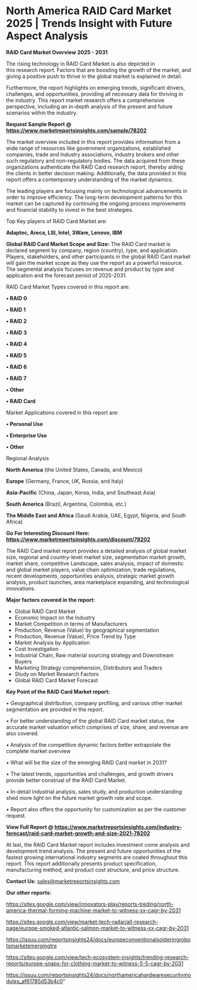 # North America RAID Card Market 2025 | Trends Insight with Future Aspect Analysis

<Strong> RAID Card Market Overview 2025 - 2031</strong>

The rising technology in RAID Card Market is also depicted in this research report. Factors that are boosting the growth of the market, and giving a positive push to thrive in the global market is explained in detail.

Furthermore, the report highlights on emerging trends, significant drivers, challenges, and opportunities, providing all necessary data for thriving in the industry. This report market research offers a comprehensive perspective, including an in-depth analysis of the present and future scenarios within the industry.

<strong>Request Sample Report @ <a href=https://www.marketreportsinsights.com/sample/78202>https://www.marketreportsinsights.com/sample/78202</a></strong>

The market overview included in this report provides information from a wide range of resources like government organizations, established companies, trade and industry associations, industry brokers and other such regulatory and non-regulatory bodies. The data acquired from these organizations authenticate the RAID Card research report, thereby aiding the clients in better decision making. Additionally, the data provided in this report offers a contemporary understanding of the market dynamics.

The leading players are focusing mainly on technological advancements in order to improve efficiency. The long-term development patterns for this market can be captured by continuing the ongoing process improvements and financial stability to invest in the best strategies.

Top Key players of RAID Card Market are:

<strong>Adaptec, Areca, LSl, Intel, 3Ware, Lenovo, IBM</strong>

<strong><b>Global RAID Card Market Scope and Size:</b></strong>
The RAID Card market is declared segment by company, region (country), type, and application. Players, stakeholders, and other participants in the global RAID Card market will gain the market scope as they use the report as a powerful resource. The segmental analysis focuses on revenue and product by type and application and the forecast period of 2025-2031.

RAID Card Market Types covered in this report are:

<strong>• RAID 0

• RAID 1

• RAID 2

• RAID 3

• RAID 4

• RAID 5

• RAID 6

• RAID 7

• Other

• RAID Card</strong>

Market Applications covered in this report are:

<strong>• Personal Use

• Enterprise Use

• Other</strong> 

Regional Analysis

<strong>North America</strong> (the United States, Canada, and Mexico)

<strong>Europe</strong> (Germany, France, UK, Russia, and Italy)

<strong>Asia-Pacific</strong> (China, Japan, Korea, India, and Southeast Asia)

<strong>South America</strong> (Brazil, Argentina, Colombia, etc.)

<strong>The Middle East and Africa</strong> (Saudi Arabia, UAE, Egypt, Nigeria, and South Africa)

<strong>Go For Interesting Discount Here: <a href=https://www.marketreportsinsights.com/discount/78202>https://www.marketreportsinsights.com/discount/78202</a></strong>

The RAID Card market report provides a detailed analysis of global market size, regional and country-level market size, segmentation market growth, market share, competitive Landscape, sales analysis, impact of domestic and global market players, value chain optimization, trade regulations, recent developments, opportunities analysis, strategic market growth analysis, product launches, area marketplace expanding, and technological innovations.

<strong><b>Major factors covered in the report:</b></strong>
<ul>
  <li>Global RAID Card Market </li>
  <li>Economic Impact on the Industry</li>
  <li>Market Competition in terms of Manufacturers</li>
  <li>Production, Revenue (Value) by geographical segmentation</li>
  <li>Production, Revenue (Value), Price Trend by Type</li>
  <li>Market Analysis by Application</li>
  <li>Cost Investigation</li>
  <li>Industrial Chain, Raw material sourcing strategy and Downstream Buyers</li>
  <li>Marketing Strategy comprehension, Distributors and Traders</li>
  <li>Study on Market Research Factors</li>
  <li>Global RAID Card Market Forecast</li>
</ul>

<strong><b>Key Point of the RAID Card Market report:</b></strong>

• Geographical distribution, company profiling, and various other market segmentation are provided in the report.

• For better understanding of the global RAID Card market status, the accurate market valuation which comprises of size, share, and revenue are also covered.

• Analysis of the competitive dynamic factors better extrapolate the complete market overview

• What will be the size of the emerging RAID Card market in 2031?

• The latest trends, opportunities and challenges, and growth drivers provide better construal of the RAID Card Market.

• In-detail industrial analysis, sales study, and production understanding shed more light on the future market growth rate and scope.

• Report also offers the opportunity for customization as per the customer request.

<strong><b>View Full Report @ <a href=https://www.marketreportsinsights.com/industry-forecast/raid-card-market-growth-and-size-2021-78202>https://www.marketreportsinsights.com/industry-forecast/raid-card-market-growth-and-size-2021-78202</a></b></strong>


At last, the RAID Card Market report includes investment come analysis and development trend analysis. The present and future opportunities of the fastest growing international industry segments are coated throughout this report. This report additionally presents product specification, manufacturing method, and product cost structure, and price structure.

<strong>Contact Us:</strong>
sales@marketreportsinsights.com

<strong>Our other reports:</strong>

<a href=https://sites.google.com/view/innovators-play/reports-treding/north-america-thermal-forming-machine-market-to-witness-xx-cagr-by-2031>https://sites.google.com/view/innovators-play/reports-treding/north-america-thermal-forming-machine-market-to-witness-xx-cagr-by-2031</a>

<a href=https://sites.google.com/view/market-tech-radar/all-research-page/europe-smoked-atlantic-salmon-market-to-witness-xx-cagr-by-2031>https://sites.google.com/view/market-tech-radar/all-research-page/europe-smoked-atlantic-salmon-market-to-witness-xx-cagr-by-2031</a>

<a href=https://issuu.com/reportsinsights24/docs/europeconventionalsolderingrobotsmarketemergingtre>https://issuu.com/reportsinsights24/docs/europeconventionalsolderingrobotsmarketemergingtre</a>

<a href=https://sites.google.com/view/tech-ecosystem-insights/trending-research-reports/europe-snaps-for-clothing-market-to-witness-5-5-cagr-by-2031>https://sites.google.com/view/tech-ecosystem-insights/trending-research-reports/europe-snaps-for-clothing-market-to-witness-5-5-cagr-by-2031</a>

<a href=https://issuu.com/reportsinsights24/docs/northamericahardwaresecuritymodules_af61785d53b4c0>https://issuu.com/reportsinsights24/docs/northamericahardwaresecuritymodules_af61785d53b4c0</a>"
